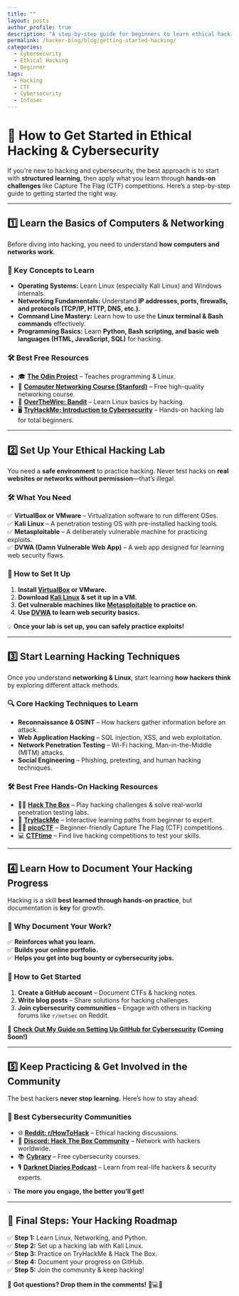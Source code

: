 ```yaml
---
title: ""
layout: posts
author_profile: true
description: "A step-by-step guide for beginners to learn ethical hacking, set up a cyber lab, and start solving CTF challenges."
permalink: /hacker-blog/blog/getting-started-hacking/
categories:
  - Cybersecurity
  - Ethical Hacking
  - Beginner
tags:
  - Hacking
  - CTF
  - Cybersecurity
  - Infosec
---
```


# 🚀 **How to Get Started in Ethical Hacking & Cybersecurity**

If you're new to hacking and cybersecurity, the best approach is to start with **structured learning**, then apply what you learn through **hands-on challenges** like Capture The Flag (CTF) competitions. Here’s a step-by-step guide to getting started the right way.

---

## **1️⃣ Learn the Basics of Computers & Networking**
Before diving into hacking, you need to understand **how computers and networks work**.

### **📌 Key Concepts to Learn**
- **Operating Systems:** Learn Linux (especially Kali Linux) and Windows internals.
- **Networking Fundamentals:** Understand **IP addresses, ports, firewalls, and protocols (TCP/IP, HTTP, DNS, etc.).**
- **Command Line Mastery:** Learn how to use the **Linux terminal & Bash commands** effectively.
- **Programming Basics:** Learn **Python, Bash scripting, and basic web languages (HTML, JavaScript, SQL)** for hacking.

### **🛠 Best Free Resources**
- 🎓 **[The Odin Project](https://www.theodinproject.com/)** – Teaches programming & Linux.
- 📖 **[Computer Networking Course (Stanford)](https://cs144.github.io/)** – Free high-quality networking course.
- 🐧 **[OverTheWire: Bandit](https://overthewire.org/wargames/bandit/)** – Learn Linux basics by hacking.
- 🖥️ **[TryHackMe: Introduction to Cybersecurity](https://tryhackme.com/room/introtoinfosec)** – Hands-on hacking lab for total beginners.

---

## **2️⃣ Set Up Your Ethical Hacking Lab**
You need a **safe environment** to practice hacking. Never test hacks on **real websites or networks without permission**—that’s illegal.

### **🛠 What You Need**
✅ **VirtualBox or VMware** – Virtualization software to run different OSes.  
✅ **Kali Linux** – A penetration testing OS with pre-installed hacking tools.  
✅ **Metasploitable** – A deliberately vulnerable machine for practicing exploits.  
✅ **DVWA (Damn Vulnerable Web App)** – A web app designed for learning web security flaws.

### **📌 How to Set It Up**
1. **Install [VirtualBox](https://www.virtualbox.org/) or VMware.**
2. **Download [Kali Linux](https://www.kali.org/get-kali/#kali-platforms) & set it up in a VM.**
3. **Get vulnerable machines like [Metasploitable](https://sourceforge.net/projects/metasploitable/) to practice on.**
4. **Use [DVWA](http://dvwa.co.uk/) to learn web security basics.**

💡 **Once your lab is set up, you can safely practice exploits!**

---

## **3️⃣ Start Learning Hacking Techniques**
Once you understand **networking & Linux**, start learning **how hackers think** by exploring different attack methods.

### **🔍 Core Hacking Techniques to Learn**
- **Reconnaissance & OSINT** – How hackers gather information before an attack.
- **Web Application Hacking** – SQL injection, XSS, and web exploitation.
- **Network Penetration Testing** – Wi-Fi hacking, Man-in-the-Middle (MITM) attacks.
- **Social Engineering** – Phishing, pretexting, and human hacking techniques.

### **🛠 Best Free Hands-On Hacking Resources**
- 🕵️‍♂️ **[Hack The Box](https://www.hackthebox.com/)** – Play hacking challenges & solve real-world penetration testing labs.
- 🎯 **[TryHackMe](https://tryhackme.com/)** – Interactive learning paths from beginner to expert.
- 🏴‍☠️ **[picoCTF](https://picoctf.org/)** – Beginner-friendly Capture The Flag (CTF) competitions.
- 💻 **[CTFtime](https://ctftime.org/)** – Find live hacking competitions to test your skills.

---

## **4️⃣ Learn How to Document Your Hacking Progress**
Hacking is a skill **best learned through hands-on practice**, but documentation is **key** for growth.

### **🔹 Why Document Your Work?**
✅ **Reinforces what you learn.**  
✅ **Builds your online portfolio.**  
✅ **Helps you get into bug bounty or cybersecurity jobs.**

### **📌 How to Get Started**
1. **Create a GitHub account** – Document CTFs & hacking notes.
2. **Write blog posts** – Share solutions for hacking challenges.
3. **Join cybersecurity communities** – Engage with others in hacking forums like `r/netsec` on Reddit.

🔗 **[Check Out My Guide on Setting Up GitHub for Cybersecurity](https://github.com/) (Coming Soon!)**

---

## **5️⃣ Keep Practicing & Get Involved in the Community**
The best hackers **never stop learning.** Here’s how to stay ahead:  

### **📌 Best Cybersecurity Communities**
- 🌐 **[Reddit: r/HowToHack](https://www.reddit.com/r/howtohack/)** – Ethical hacking discussions.
- 💬 **[Discord: Hack The Box Community](https://discord.gg/hackthebox)** – Network with hackers worldwide.
- 📚 **[Cybrary](https://www.cybrary.it/)** – Free cybersecurity courses.
- 🎙️ **[Darknet Diaries Podcast](https://darknetdiaries.com/)** – Learn from real-life hackers & security experts.

💡 **The more you engage, the better you’ll get!**

---

## **🚀 Final Steps: Your Hacking Roadmap**
✅ **Step 1:** Learn Linux, Networking, and Python.  
✅ **Step 2:** Set up a hacking lab with Kali Linux.  
✅ **Step 3:** Practice on TryHackMe & Hack The Box.  
✅ **Step 4:** Document your progress on GitHub.  
✅ **Step 5:** Join the community & keep hacking!  

💬 **Got questions? Drop them in the comments!** 🚀💻🔥

